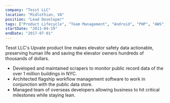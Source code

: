 ```yaml
---
company: "Tesst LLC"
location: "Midlothian, VA"
position: "Lead Developer"
tags: ["Product Lifecycle", "Team Management", "Android", "PHP", "AWS", "DBA"]
startDate: "2011-04-19"
endDate: "2017-07-01"
---
```


Tesst LLC's Upvate product line makes elevator safety data actionable, preserving human life and saving the elevator owners hundreds of thousands of dollars.

<ul>
<li>Developed and maintained scrapers to monitor public record data of the over 1 million buildings in NYC.</li>
<li>Architected flagship workflow management software to work in conjunction with the public data store.</li>
<li>Managed team of overseas developers allowing business to hit critical milestones while staying lean.</li>
</ul>
